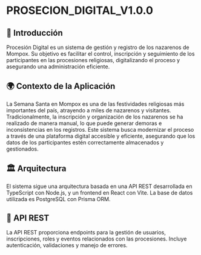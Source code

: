 # PROSECION_DIGITAL_V1.0.0
## 📖 Introducción
Procesión Digital es un sistema de gestión y registro de los nazarenos de Mompox. Su objetivo es facilitar el control, inscripción y seguimiento de los participantes en las procesiones religiosas, digitalizando el proceso y asegurando una administración eficiente.

## 🌍 Contexto de la Aplicación
La Semana Santa en Mompox es una de las festividades religiosas más importantes del país, atrayendo a miles de nazarenos y visitantes. Tradicionalmente, la inscripción y organización de los nazarenos se ha realizado de manera manual, lo que puede generar demoras e inconsistencias en los registros.
Este sistema busca modernizar el proceso a través de una plataforma digital accesible y eficiente, asegurando que los datos de los participantes estén correctamente almacenados y gestionados.

## 🏛️ Arquitectura
El sistema sigue una arquitectura basada en una API REST desarrollada en TypeScript con Node.js, y un frontend en React con Vite. La base de datos utilizada es PostgreSQL con Prisma ORM.

## 🔗 API REST
La API REST proporciona endpoints para la gestión de usuarios, inscripciones, roles y eventos relacionados con las procesiones. Incluye autenticación, validaciones y manejo de errores.
